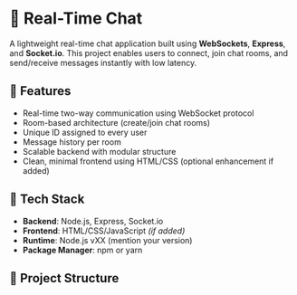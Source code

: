 # 💬 Real-Time Chat

A lightweight real-time chat application built using **WebSockets**, **Express**, and **Socket.io**. This project enables users to connect, join chat rooms, and send/receive messages instantly with low latency.

## 🚀 Features

- Real-time two-way communication using WebSocket protocol
- Room-based architecture (create/join chat rooms)
- Unique ID assigned to every user
- Message history per room
- Scalable backend with modular structure
- Clean, minimal frontend using HTML/CSS (optional enhancement if added)

## 🧱 Tech Stack

- **Backend**: Node.js, Express, Socket.io
- **Frontend**: HTML/CSS/JavaScript *(if added)*
- **Runtime**: Node.js vXX (mention your version)
- **Package Manager**: npm or yarn

## 📁 Project Structure

